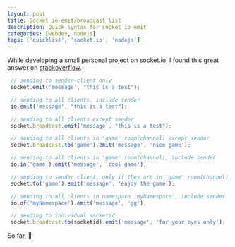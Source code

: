 ```yaml
---
layout: post
title: Socket io emit/broadcast list
description: Quick syntax for socket io emit
categories: [webdev, nodejs]
tags: ['quicklist', 'socket.io', 'nodejs']
---
```


While developing a small personal project on socket.io, I found this great answer on [stackoverflow](http://stackoverflow.com/a/10099325).

```javascript
 // sending to sender-client only
 socket.emit('message', "this is a test");

 // sending to all clients, include sender
 io.emit('message', "this is a test");

 // sending to all clients except sender
 socket.broadcast.emit('message', "this is a test");

 // sending to all clients in 'game' room(channel) except sender
 socket.broadcast.to('game').emit('message', 'nice game');

 // sending to all clients in 'game' room(channel), include sender
 io.in('game').emit('message', 'cool game');

 // sending to sender client, only if they are in 'game' room(channel)
 socket.to('game').emit('message', 'enjoy the game');

 // sending to all clients in namespace 'myNamespace', include sender
 io.of('myNamespace').emit('message', 'gg');

 // sending to individual socketid
 socket.broadcast.to(socketid).emit('message', 'for your eyes only');
```

So far, :rocket: